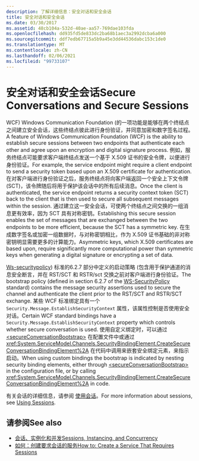 ```yaml
---
description: 了解详细信息：安全对话和安全会话
title: 安全对话和安全会话
ms.date: 03/30/2017
ms.assetid: 48cb104a-532d-40ae-aa57-769dae103fda
ms.openlocfilehash: dd935fd5de833dc2ba68b1aec3a2992dcba6a000
ms.sourcegitcommit: ddf7edb67715a5b9a45e3dd44536dabc153c1de0
ms.translationtype: MT
ms.contentlocale: zh-CN
ms.lasthandoff: 02/06/2021
ms.locfileid: "99733107"
---
```

# <a name="secure-conversations-and-secure-sessions"></a><span data-ttu-id="beff8-103">安全对话和安全会话</span><span class="sxs-lookup"><span data-stu-id="beff8-103">Secure Conversations and Secure Sessions</span></span>

<span data-ttu-id="beff8-104">WCF) Windows Communication Foundation (的一项功能是能够在两个终结点之间建立安全会话，这些终结点彼此进行身份验证，并同意加密和数字签名过程。</span><span class="sxs-lookup"><span data-stu-id="beff8-104">A feature of Windows Communication Foundation (WCF) is the ability to establish secure sessions between two endpoints that authenticate each other and agree upon an encryption and digital signature process.</span></span> <span data-ttu-id="beff8-105">例如，服务终结点可能要求客户端终结点发送一个基于 X.509 证书的安全令牌，以便进行身份验证。</span><span class="sxs-lookup"><span data-stu-id="beff8-105">For example, the service endpoint might require a client endpoint to send a security token based upon an X.509 certificate for authentication.</span></span> <span data-ttu-id="beff8-106">在对客户端进行身份验证之后，服务终结点将向客户端返回一个安全上下文令牌 (SCT)，该令牌随后将用于保护该会话中的所有后续消息。</span><span class="sxs-lookup"><span data-stu-id="beff8-106">Once the client is authenticated, the service endpoint returns a security context token (SCT) back to the client that is then used to secure all subsequent messages within the session.</span></span> <span data-ttu-id="beff8-107">通过建立这一安全会话，可使两个终结点之间交换的一组消息更有效率，因为 SCT 具有对称密钥。</span><span class="sxs-lookup"><span data-stu-id="beff8-107">Establishing this secure session enables the set of messages that are exchanged between the two endpoints to be more efficient, because the SCT has a symmetric key.</span></span> <span data-ttu-id="beff8-108">在生成数字签名或加密一组数据时，与对称密钥相比，作为 X.509 证书基础的非对称密钥明显需要更多的计算能力。</span><span class="sxs-lookup"><span data-stu-id="beff8-108">Asymmetric keys, which X.509 certificates are based upon, require significantly more computational power than symmetric keys when generating a digital signature or encrypting a set of data.</span></span>  
  
 <span data-ttu-id="beff8-109">[Ws-securitypolicy](https://docs.oasis-open.org/ws-sx/ws-securitypolicy/200702/ws-securitypolicy-1.2-spec-os.html)) 标准的6.2.7 部分中定义的启动策略 (包含用于保护通道的消息安全断言，并在 RST/SCT 和 RSTR/sct 交换之前对客户端进行身份验证。</span><span class="sxs-lookup"><span data-stu-id="beff8-109">The bootstrap policy (defined in section 6.2.7 of the [WS-SecurityPolicy](https://docs.oasis-open.org/ws-sx/ws-securitypolicy/200702/ws-securitypolicy-1.2-spec-os.html) standard) contains the message security assertions used to secure the channel and authenticate the client prior to the RST/SCT and RSTR/SCT exchange.</span></span> <span data-ttu-id="beff8-110">某些 WCF 标准绑定具有一个 `Security.Message.EstablishSecurityContext` 属性，该属性控制是否使用安全对话。</span><span class="sxs-lookup"><span data-stu-id="beff8-110">Certain WCF standard bindings have a `Security.Message.EstablishSecurityContext` property which controls whether secure conversation is used.</span></span> <span data-ttu-id="beff8-111">使用自定义绑定时，可以通过 [\<secureConversationBootstrap>](../../configure-apps/file-schema/wcf/secureconversationbootstrap.md) 在配置文件中或通过 <xref:System.ServiceModel.Channels.SecurityBindingElement.CreateSecureConversationBindingElement%2A> 在代码中调用来嵌套安全绑定元素，来指示启动。</span><span class="sxs-lookup"><span data-stu-id="beff8-111">When using custom bindings the bootstrap is indicated by nesting security binding elements, either through [\<secureConversationBootstrap>](../../configure-apps/file-schema/wcf/secureconversationbootstrap.md) in the configuration file, or by calling <xref:System.ServiceModel.Channels.SecurityBindingElement.CreateSecureConversationBindingElement%2A> in code.</span></span>  
  
 <span data-ttu-id="beff8-112">有关会话的详细信息，请参阅 [使用会话](../using-sessions.md)。</span><span class="sxs-lookup"><span data-stu-id="beff8-112">For more information about sessions, see [Using Sessions](../using-sessions.md).</span></span>  
  
## <a name="see-also"></a><span data-ttu-id="beff8-113">请参阅</span><span class="sxs-lookup"><span data-stu-id="beff8-113">See also</span></span>

- [<span data-ttu-id="beff8-114">会话、实例化和并发</span><span class="sxs-lookup"><span data-stu-id="beff8-114">Sessions, Instancing, and Concurrency</span></span>](sessions-instancing-and-concurrency.md)
- [<span data-ttu-id="beff8-115">如何：创建要求会话的服务</span><span class="sxs-lookup"><span data-stu-id="beff8-115">How to: Create a Service That Requires Sessions</span></span>](how-to-create-a-service-that-requires-sessions.md)
